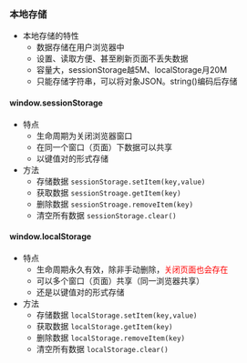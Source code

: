 ### 本地存储
* 本地存储的特性
    * 数据存储在用户浏览器中
    * 设置、读取方便、甚至刷新页面不丢失数据
    * 容量大，sessionStorage越5M、localStorage月20M
    * 只能存储字符串，可以将对象JSON。string()编码后存储
#### window.sessionStorage
* 特点
    * 生命周期为关闭浏览器窗口
    * 在同一个窗口（页面）下数据可以共享
    * 以键值对的形式存储
* 方法
    * 存储数据 `sessionStorage.setItem(key,value)`
    * 获取数据 `sessionStroage.getItem(key)`
    * 删除数据 `sessionStroage.removeItem(key)`
    * 清空所有数据 `sessionStorage.clear()`
#### window.localStorage
* 特点
    - 生命周期永久有效，除非手动删除，<font color="red">关闭页面也会存在</font>
    - 可以多个窗口（页面）共享（同一浏览器共享）
    - 还是以键值对的形式存储
* 方法
    * 存储数据 `localStorage.setItem(key,value)`
    * 获取数据 `localStorage.getItem(key)`
    * 删除数据 `localStorage.removeItem(key)`
    * 清空所有数据 `localStorage.clear()`

